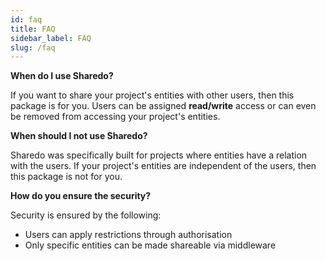 ```yaml
---
id: faq
title: FAQ
sidebar_label: FAQ
slug: /faq
---
```


**When do I use Sharedo?**

If you want to share your project's entities with other users, then this package is for you. Users can be assigned **read/write** access or can even be removed from accessing your project's entities.

**When should I not use Sharedo?**

Sharedo was specifically built for projects where entities have a relation with the users. If your project's entities are independent of the users, then this package is not for you.

**How do you ensure the security?**

Security is ensured by the following:

- Users can apply restrictions through authorisation
- Only specific entities can be made shareable via middleware
